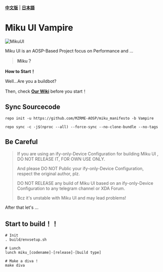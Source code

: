 [**中文版**](https://github.com/Miku-UI/manifesto/blob/Vampire/READMECN.md) | [**日本語**](https://github.com/Miku-UI/manifesto/blob/Vampire/READMEJP.md)

# Miku UI Vampire

![MikuUI](https://github.com/Miku-UI/manifesto/raw/Vampire/img/MikuUI.png)

Miku UI is an AOSP-Based Project focus on Performance and ... 

> **Miku？**

**How to Start！**

Well...Are you a buildbot?

Then, check [**Our Wiki**](https://github.com/Miku-UI/manifesto/wiki) before you start！

Sync Sourcecode
------------


```shell
repo init -u https://github.com/MZRME-AOSP/miku_manifesto -b Vampire
```


```shell
repo sync -c -j$(nproc --all) --force-sync --no-clone-bundle --no-tags
```


## Be Careful

> If you are using an ify-only-Device Configuration for building Miku UI , DO NOT RELEASE IT, FOR OWN USE ONLY.
>
> And please DO NOT Public your ify-only-Device Configuration, respect the original author, plz.
>
> DO NOT RELEASE any build of Miku UI based on an ify-only-Device Configuration to any telegram channel or XDA Forum.
> 
> Bcz it's unstable with Miku UI and may lead problems!

After that let's ...

## Start to build！！

```shell
# Init
. build/envsetup.sh

# Lunch
lunch miku_[codename]-[release]-[build type]

# Make a diva !
make diva
```
